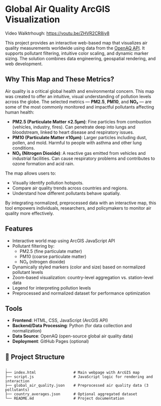 # Global Air Quality ArcGIS Visualization

Video Walktrhough: https://youtu.be/ZHVR2CR8iy8 

This project provides an interactive web-based map that visualizes air quality measurements worldwide using data from the [OpenAQ API](https://openaq.org/). It supports pollutant filtering, intuitive color scaling, and dynamic marker sizing. The solution combines data engineering, geospatial rendering, and web development.

## Why This Map and These Metrics?

Air quality is a critical global health and environmental concern. This map was created to offer an intuitive, visual understanding of pollution levels across the globe. The selected metrics — **PM2.5**, **PM10**, and **NO₂** — are some of the most commonly monitored and impactful pollutants affecting human health:

- **PM2.5 (Particulate Matter ≤2.5μm)**: Fine particles from combustion (vehicles, industry, fires). Can penetrate deep into lungs and bloodstream, linked to heart disease and respiratory issues.
- **PM10 (Particulate Matter ≤10μm)**: Larger particles including dust, pollen, and mold. Harmful to people with asthma and other lung conditions.
- **NO₂ (Nitrogen Dioxide)**: A reactive gas emitted from vehicles and industrial facilities. Can cause respiratory problems and contributes to ozone formation and acid rain.

The map allows users to:
- Visually identify pollution hotspots.
- Compare air quality trends across countries and regions.
- Understand how different pollutants behave spatially.

By integrating normalized, preprocessed data with an interactive map, this tool empowers individuals, researchers, and policymakers to monitor air quality more effectively.

## Features

- Interactive world map using ArcGIS JavaScript API
- Pollutant filtering by:
  - PM2.5 (fine particulate matter)
  - PM10 (coarse particulate matter)
  - NO₂ (nitrogen dioxide)
- Dynamically styled markers (color and size) based on normalized pollutant levels
- Zoom-based visualization: country-level aggregation vs. station-level data
- Legend for interpreting pollution levels
- Preprocessed and normalized dataset for performance optimization

## Tools

- **Frontend**: HTML, CSS, JavaScript (ArcGIS API)
- **Backend/Data Processing**: Python (for data collection and normalization)
- **Data Source**: OpenAQ (open-source global air quality data)
- **Deployment**: GitHub Pages (optional)

## 📁 Project Structure

```plaintext
.
├── index.html                 # Main webpage with ArcGIS map
├── script.js                  # JavaScript logic for rendering and interaction
├── global_air_quality.json    # Preprocessed air quality data (3 pollutants)
├── country_averages.json      # Optional aggregated dataset
└── README.md                  # Project documentation


